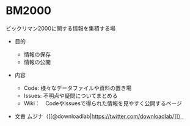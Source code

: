 # BM2000

ビックリマン2000に関する情報を集積する場

* 目的
  * 情報の保存
  * 情報の公開
  
* 内容
  * Code: 様々なデータファイルや資料の置き場
  * Issues: 不明点や疑問についてまとめる
  * Wiki：　CodeやIssuesで得られた情報を見やすく公開するページ
 
* 文責
  ムジナ（[[@downloadlab|https://twitter.com/downloadlab/]]）  
  
